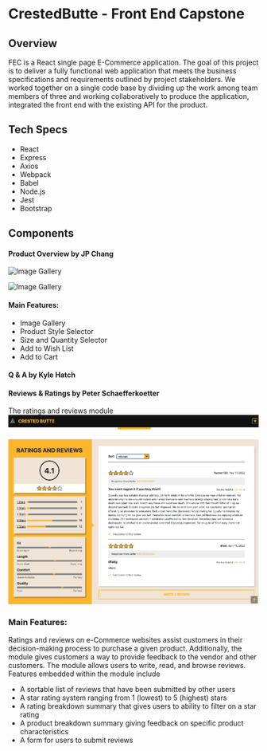# CrestedButte - Front End Capstone

## Overview
FEC is a React single page E-Commerce application. The goal of this project is to deliver a fully functional web application that meets the business specifications and requirements outlined by project stakeholders. We worked together on a single code base by dividing up the work among team members of three and working collaboratively to produce the application, integrated the front end with the existing API for the product.

## Tech Specs
- React
- Express
- Axios
- Webpack
- Babel
- Node.js
- Jest
- Bootstrap

## Components
#### Product Overview by JP Chang
![Image Gallery](https://drive.google.com/uc?export=view&id=146_buJ20uSCimhcdpHdFxW9Sp5ytZfoP)

![Image Gallery](https://drive.google.com/uc?export=view&id=1BNYwWm6JcOiPy7oDwhBa5gFVOlQEt7lm)

#### Main Features:
- Image Gallery
- Product Style Selector
- Size and Quantity Selector
- Add to Wish List
- Add to Cart

#### Q & A by Kyle Hatch

#### Reviews & Ratings by Peter Schaefferkoetter
The ratings and reviews module 
![Ratings and Reviews](./crestedbutte.png)
### Main Features: 
Ratings and reviews on e-Commerce websites assist customers in their decision-making process to purchase a given product. Additionally, the module gives customers a way to provide feedback to the vendor and other customers. The module allows users to write, read, and browse reviews.  Features embedded within the module include
-	A sortable list of reviews that have been submitted by other users
-	A star rating system ranging from 1 (lowest) to 5 (highest) stars
-	A rating breakdown summary that gives users to ability to filter on a star rating
-	A product breakdown summary giving feedback on specific product characteristics
-	A form for users to submit reviews

